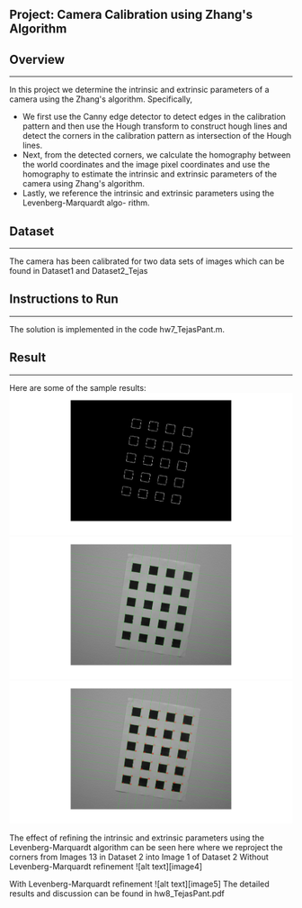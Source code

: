 ## Project: Camera Calibration using Zhang's Algorithm

## Overview
---
In this project we determine the intrinsic and extrinsic parameters of a camera using the Zhang's algorithm. Specifically,

* We first use the Canny edge detector to detect edges in the calibration pattern and then
use the Hough transform to construct hough lines and detect the corners in the calibration
pattern as intersection of the Hough lines.
* Next, from the detected corners, we calculate the homography between the world coordinates
and the image pixel coordinates and use the homography to estimate the intrinsic and extrinsic
parameters of the camera using Zhang's algorithm.
* Lastly, we reference the intrinsic and extrinsic parameters using the Levenberg-Marquardt algo-
rithm.

[//]: # (Image References)

[image1]: ./write_up_images/canny_edge_dataset1_image5.jpg "Image 1"
[image2]: ./write_up_images/hough_lines_dataset1_image5.jpg "Image 2"
[image3]: ./write_up_images/corners_dataset1_image5.jpg "Image 3"
[image2]: ./write_up_images/reproj_dataset2_img13_on_1_woLM.jpg "Image 4"
[image3]: ./write_up_images/reproj_dataset2_img13_on_1_withLM.jpg "Image 5"

## Dataset
---
The camera has been calibrated for two data sets of images which can be found in Dataset1 and Dataset2_Tejas

## Instructions to Run
---
The solution is implemented in the code hw7_TejasPant.m.

## Result
---
Here are some of the sample results:
![alt text][image1]
![alt text][image2]
![alt text][image3]

The effect of refining the intrinsic and extrinsic parameters using the Levenberg-Marquardt algorithm can be seen here where we reproject the corners from Images 13 in Dataset 2 into Image 1 of Dataset 2
Without Levenberg-Marquardt refinement
![alt text][image4]

With Levenberg-Marquardt refinement
![alt text][image5]
The detailed results and discussion can be found in hw8_TejasPant.pdf 